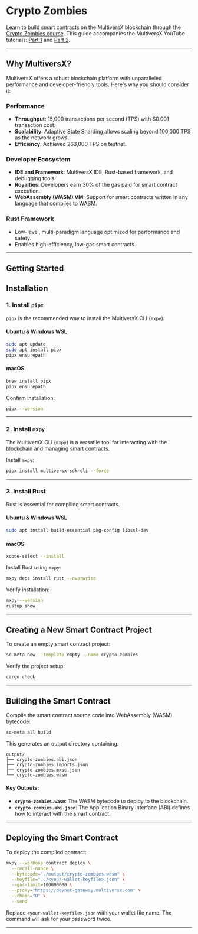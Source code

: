 # Crypto Zombies

Learn to build smart contracts on the MultiversX blockchain through the [Crypto Zombies course](https://cryptozombies.io/en/multiversx). This guide accompanies the MultiversX YouTube tutorials: [Part 1](https://www.youtube.com/watch?v=BALVrahGeJ8) and [Part 2](https://www.youtube.com/watch?v=VBj4H6B6N9k&list=PLQVcheGWwBRWFjgEGLx1Fv2qF_6UVpSXX&index=13&pp=iAQB).

---

## Why MultiversX?

MultiversX offers a robust blockchain platform with unparalleled performance and developer-friendly tools. Here's why you should consider it:

### **Performance**
- **Throughput**: 15,000 transactions per second (TPS) with $0.001 transaction cost.
- **Scalability**: Adaptive State Sharding allows scaling beyond 100,000 TPS as the network grows.
- **Efficiency**: Achieved 263,000 TPS on testnet.

### **Developer Ecosystem**
- **IDE and Framework**: MultiversX IDE, Rust-based framework, and debugging tools.
- **Royalties**: Developers earn 30% of the gas paid for smart contract execution.
- **WebAssembly (WASM) VM**: Support for smart contracts written in any language that compiles to WASM.

### **Rust Framework**
- Low-level, multi-paradigm language optimized for performance and safety.
- Enables high-efficiency, low-gas smart contracts.

---

## Getting Started


## Installation

### **1. Install `pipx`**
`pipx` is the recommended way to install the MultiversX CLI (`mxpy`).

#### Ubuntu & Windows WSL
```bash
sudo apt update
sudo apt install pipx
pipx ensurepath
```

#### macOS
```bash
brew install pipx
pipx ensurepath
```

Confirm installation:
```bash
pipx --version
```

---

### **2. Install `mxpy`**
The MultiversX CLI (`mxpy`) is a versatile tool for interacting with the blockchain and managing smart contracts.

Install `mxpy`:
```bash
pipx install multiversx-sdk-cli --force
```

---

### **3. Install Rust**
Rust is essential for compiling smart contracts.

#### Ubuntu & Windows WSL
```bash
sudo apt install build-essential pkg-config libssl-dev
```

#### macOS
```bash
xcode-select --install
```

Install Rust using `mxpy`:
```bash
mxpy deps install rust --overwrite
```

Verify installation:
```bash
mxpy --version
rustup show
```

---

## Creating a New Smart Contract Project

To create an empty smart contract project:
```bash
sc-meta new --template empty --name crypto-zombies
```

Verify the project setup:
```bash
cargo check
```

---

## Building the Smart Contract

Compile the smart contract source code into WebAssembly (WASM) bytecode:
```bash
sc-meta all build
```

This generates an output directory containing:
```
output/
├── crypto-zombies.abi.json
├── crypto-zombies.imports.json
├── crypto-zombies.mxsc.json
└── crypto-zombies.wasm
```

#### Key Outputs:
- **`crypto-zombies.wasm`**: The WASM bytecode to deploy to the blockchain.
- **`crypto-zombies.abi.json`**: The Application Binary Interface (ABI) defines how to interact with the smart contract.

---

## Deploying the Smart Contract

To deploy the compiled contract:
```bash
mxpy --verbose contract deploy \
  --recall-nonce \
  --bytecode="./output/crypto-zombies.wasm" \
  --keyfile="../<your-wallet-keyfile>.json" \
  --gas-limit=100000000 \
  --proxy="https://devnet-gateway.multiversx.com" \
  --chain="D" \
  --send
```

Replace `<your-wallet-keyfile>.json` with your wallet file name. The command will ask for your password twice.

---

